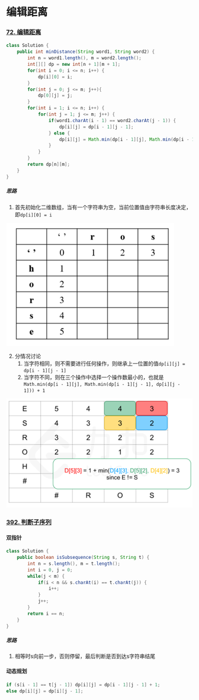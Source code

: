 # 编辑距离

### [72. 编辑距离](https://leetcode-cn.com/problems/edit-distance/)

```java
class Solution {
    public int minDistance(String word1, String word2) {
        int n = word1.length(), m = word2.length();
        int[][] dp = new int[n + 1][m + 1];
        for(int i = 0; i <= n; i++) {
            dp[i][0] = i;
        }
        for(int j = 0; j <= m; j++){
            dp[0][j] = j;
        }
        for(int i = 1; i <= n; i++) {
            for(int j = 1; j <= m; j++) {
                if(word1.charAt(i - 1) == word2.charAt(j - 1)) {
                    dp[i][j] = dp[i - 1][j - 1];
                } else {
                    dp[i][j] = Math.min(dp[i - 1][j], Math.min(dp[i - 1][j - 1], dp[i][j - 1])) + 1;
                }
            }
        }
        return dp[n][m];
    }
}
```

##### 思路

1. 首先初始化二维数组，当有一个字符串为空，当前位置值由字符串长度决定，即`dp[i][0] = i`

<img src="编辑距离.assets/image-20211205162655140.png" alt="image-20211205162655140" style="zoom:50%;" />

2. 分情况讨论
   1. 当字符相同，则不需要进行任何操作，则继承上一位置的值`dp[i][j] = dp[i - 1][j - 1]`
   2. 当字符不同，则在三个操作中选择一个操作数最小的，也就是`Math.min(dp[i - 1][j], Math.min(dp[i - 1][j - 1], dp[i][j - 1])) + 1`

![image-20211205162824133](编辑距离.assets/image-20211205162824133.png)

### [392. 判断子序列](https://leetcode-cn.com/problems/is-subsequence/)

#### 双指针

```java
class Solution {
    public boolean isSubsequence(String s, String t) {
        int n = s.length(), m = t.length();
        int i = 0, j = 0;
        while(j < m) {
            if(i < n && s.charAt(i) == t.charAt(j)) {
                i++;
            }
            j++;
        }
        return i == n;
    }
}
```

##### 思路

1. 相等时s向前一步，否则停留，最后判断是否到达s字符串结尾

#### 动态规划

```java
if (s[i - 1] == t[j - 1]) dp[i][j] = dp[i - 1][j - 1] + 1;
else dp[i][j] = dp[i][j - 1];
```

